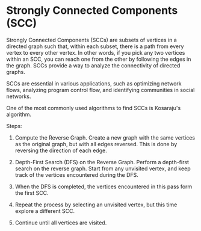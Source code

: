 # Strongly Connected Components (SCC)

Strongly Connected Components (SCCs) are subsets of vertices in a directed graph such that, within each subset, there is a path from every vertex to every other vertex. In other words, if you pick any two vertices within an SCC, you can reach one from the other by following the edges in the graph. SCCs provide a way to analyze the connectivity of directed graphs.

SCCs are essential in various applications, such as optimizing network flows, analyzing program control flow, and identifying communities in social networks.

One of the most commonly used algorithms to find SCCs is Kosaraju's algorithm.

Steps:

1. Compute the Reverse Graph. Create a new graph with the same vertices as the original graph, but with all edges reversed. This is done by reversing the direction of each edge.

2. Depth-First Search (DFS) on the Reverse Graph. Perform a depth-first search on the reverse graph. Start from any unvisited vertex, and keep track of the vertices encountered during the DFS.

3. When the DFS is completed, the vertices encountered in this pass form the first SCC.

4. Repeat the process by selecting an unvisited vertex, but this time explore a different SCC.

5. Continue until all vertices are visited.
